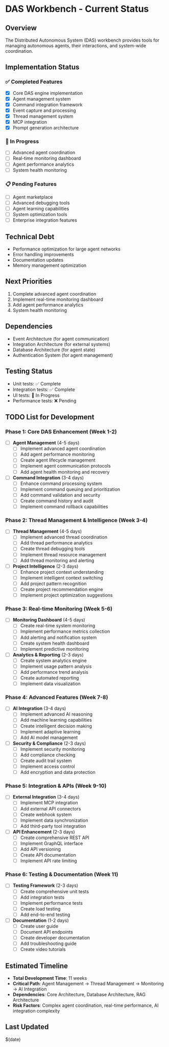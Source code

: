 # DAS Workbench - Current Status

## Overview
The Distributed Autonomous System (DAS) workbench provides tools for managing autonomous agents, their interactions, and system-wide coordination.

## Implementation Status

### ✅ Completed Features
- [x] Core DAS engine implementation
- [x] Agent management system
- [x] Command integration framework
- [x] Event capture and processing
- [x] Thread management system
- [x] MCP integration
- [x] Prompt generation architecture

### 🚧 In Progress
- [ ] Advanced agent coordination
- [ ] Real-time monitoring dashboard
- [ ] Agent performance analytics
- [ ] System health monitoring

### 📋 Pending Features
- [ ] Agent marketplace
- [ ] Advanced debugging tools
- [ ] Agent learning capabilities
- [ ] System optimization tools
- [ ] Enterprise integration features

## Technical Debt
- Performance optimization for large agent networks
- Error handling improvements
- Documentation updates
- Memory management optimization

## Next Priorities
1. Complete advanced agent coordination
2. Implement real-time monitoring dashboard
3. Add agent performance analytics
4. System health monitoring

## Dependencies
- Event Architecture (for agent communication)
- Integration Architecture (for external systems)
- Database Architecture (for agent state)
- Authentication System (for agent management)

## Testing Status
- Unit tests: ✅ Complete
- Integration tests: ✅ Complete
- UI tests: 🚧 In Progress
- Performance tests: ❌ Pending

## TODO List for Development

### Phase 1: Core DAS Enhancement (Week 1-2)
- [ ] **Agent Management** (4-5 days)
  - [ ] Implement advanced agent coordination
  - [ ] Add agent performance monitoring
  - [ ] Create agent lifecycle management
  - [ ] Implement agent communication protocols
  - [ ] Add agent health monitoring and recovery

- [ ] **Command Integration** (3-4 days)
  - [ ] Enhance command processing system
  - [ ] Implement command queuing and prioritization
  - [ ] Add command validation and security
  - [ ] Create command history and audit
  - [ ] Implement command rollback capabilities

### Phase 2: Thread Management & Intelligence (Week 3-4)
- [ ] **Thread Management** (4-5 days)
  - [ ] Implement advanced thread coordination
  - [ ] Add thread performance analytics
  - [ ] Create thread debugging tools
  - [ ] Implement thread resource management
  - [ ] Add thread monitoring and alerting

- [ ] **Project Intelligence** (2-3 days)
  - [ ] Enhance project context understanding
  - [ ] Implement intelligent context switching
  - [ ] Add project pattern recognition
  - [ ] Create project recommendation engine
  - [ ] Implement project optimization suggestions

### Phase 3: Real-time Monitoring (Week 5-6)
- [ ] **Monitoring Dashboard** (4-5 days)
  - [ ] Create real-time system monitoring
  - [ ] Implement performance metrics collection
  - [ ] Add alerting and notification system
  - [ ] Create system health dashboard
  - [ ] Implement predictive monitoring

- [ ] **Analytics & Reporting** (2-3 days)
  - [ ] Create system analytics engine
  - [ ] Implement usage pattern analysis
  - [ ] Add performance trend analysis
  - [ ] Create automated reporting
  - [ ] Implement data visualization

### Phase 4: Advanced Features (Week 7-8)
- [ ] **AI Integration** (3-4 days)
  - [ ] Implement advanced AI reasoning
  - [ ] Add machine learning capabilities
  - [ ] Create intelligent decision making
  - [ ] Implement adaptive learning
  - [ ] Add AI model management

- [ ] **Security & Compliance** (2-3 days)
  - [ ] Implement security monitoring
  - [ ] Add compliance checking
  - [ ] Create audit trail system
  - [ ] Implement access control
  - [ ] Add encryption and data protection

### Phase 5: Integration & APIs (Week 9-10)
- [ ] **External Integration** (3-4 days)
  - [ ] Implement MCP integration
  - [ ] Add external API connectors
  - [ ] Create webhook system
  - [ ] Implement data synchronization
  - [ ] Add third-party tool integration

- [ ] **API Enhancement** (2-3 days)
  - [ ] Create comprehensive REST API
  - [ ] Implement GraphQL interface
  - [ ] Add API versioning
  - [ ] Create API documentation
  - [ ] Implement API rate limiting

### Phase 6: Testing & Documentation (Week 11)
- [ ] **Testing Framework** (2-3 days)
  - [ ] Create comprehensive unit tests
  - [ ] Add integration tests
  - [ ] Implement performance tests
  - [ ] Create load testing
  - [ ] Add end-to-end testing

- [ ] **Documentation** (1-2 days)
  - [ ] Create user guide
  - [ ] Document API endpoints
  - [ ] Create developer documentation
  - [ ] Add troubleshooting guide
  - [ ] Create video tutorials

## Estimated Timeline
- **Total Development Time**: 11 weeks
- **Critical Path**: Agent Management → Thread Management → Monitoring → AI Integration
- **Dependencies**: Core Architecture, Database Architecture, RAG Architecture
- **Risk Factors**: Complex agent coordination, real-time performance, AI integration complexity

## Last Updated
$(date)